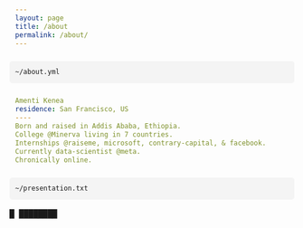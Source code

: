 ```yaml
---
layout: page
title: /about
permalink: /about/
---
```


```
~/about.yml
```

```yaml
Amenti Kenea
residence: San Francisco, US
----
Born and raised in Addis Ababa, Ethiopia. 
College @Minerva living in 7 countries. 
Internships @raiseme, microsoft, contrary-capital, & facebook.
Currently data-scientist @meta.
Chronically online. 
```

```
~/presentation.txt
```

<div class="blink-text">█ ████████</div>

<style>
    body {
        font-family: monospace;
        line-height: 1.6;
    }
    h1 {
        font-size: 1.5em;
        margin-bottom: 20px;
    }
    pre {
        background-color: #f4f4f4;
        padding: 10px;
        border-radius: 5px;
        overflow-x: auto;
    }
    .blink-text {
        animation: blink 1s step-end infinite;
    }
    @keyframes blink {
        50% { opacity: 0; }
    }
</style>
